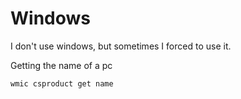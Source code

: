 # Windows
I don't use windows, but sometimes I forced to use it. 

Getting the name of a pc
```
wmic csproduct get name
```
